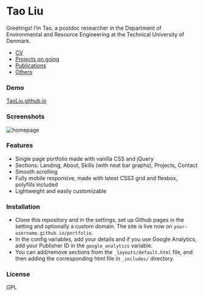# Tao Liu

Greetings! I’m Tao, a postdoc researcher in the Department of Environmental and Resource Engineering at the Technical University of Denmark. 

- [CV](#CV)
- [Projects on going](#ProjectsOnGoing)
- [Publications](#Publications)
- [Others](#others)

### Demo
[TaoLiu.github.io](https://abhn.github.io/portfolio)

### Screenshots
![homepage](tmp/screenshot.jpg?raw=true "Homepage")

### Features
- Single page portfolio made with vanilla CSS and jQuery
- Sections: Landing, About, Skills (with neat bar graphs), Projects, Contact
- Smooth scrolling
- Fully mobile responsive, made with latest CSS3 grid and flexbox, polyfills included
- Lightweight and easily customizable

### Installation
- Clone this repository and in the settings, set up Github pages in the setting and optionally a custom domain. The site is live now on `your-username.github.io/portfolio`.
- In the config variables, add your details and if you use Google Analytics, add your Publisher ID in the `google_analytics` variable.
- You can add/remove sections from the `_layouts/default.html` file, and then adding the corresponding html file in `_includes/` directory.

### License
GPL
